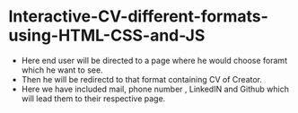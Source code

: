 # Interactive-CV-different-formats-using-HTML-CSS-and-JS
- Here end user will be directed to a page where he would choose foramt which he want to see.
- Then he will be redirectd to that format containing CV of Creator.
- Here we have included mail, phone number , LinkedIN and Github which will lead them to their respective page.
